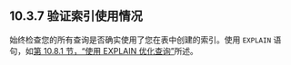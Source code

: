 ## 10.3.7 验证索引使用情况

始终检查您的所有查询是否确实使用了您在表中创建的索引。使用 `EXPLAIN` 语句，如[第 10.8.1 节，“使用 EXPLAIN 优化查询”](#10.8.1-使用-explain-优化查询)所述。